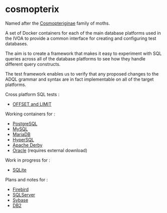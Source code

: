 # cosmopterix
Named after the <a href='http://ukmoths.org.uk/systematic-list/#Cosmopteriginae'>Cosmopteriginae</a> family of moths.

A set of Docker containers for each of the main database platforms used in the IVOA to provide a common interface for creating and configuring test databases.

The aim is to create a framework that makes it easy to experiment with SQL queries across all of the database platforms to see how they handle different query constructs. 

The test framework enables us to verify that any proposed changes to the ADQL grammar and syntax are in fact implementable on all of the target platforms. 

Cross platform SQL tests :
* [OFFSET and LIMIT](../../wiki/OFFSET-and-LIMIT)

Working containers for :
* [PostgreSQL](docker/pgsql)
* [MySQL](docker/mysql)
* [MariaDB](docker/mariadb)
* [HyperSQL](docker/hsqldb)
* [Apache Derby](docker/derby)
* [Oracle](docker/oracle) (requires external download)

Work in progress for :
* [SQLite](docker/sqlite)

Plans and notes for :
* [Firebird](docker/firebird)
* [SQLServer](docker/sqlserver)
* [Sybase](docker/sybase)
* [DB2](docker/db2)



